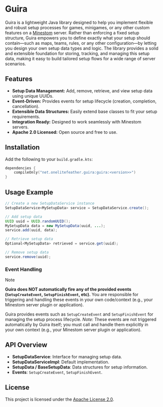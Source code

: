 # Guira

Guira is a lightweight Java library designed to help you implement flexible and robust setup processes for games, minigames, or any other custom features on a [Minestom](https://github.com/Minestom/Minestom) server. Rather than enforcing a fixed setup structure, Guira empowers you to define exactly what your setup should contain—such as maps, teams, rules, or any other configuration—by letting you design your own setup data types and logic. The library provides a solid and extensible foundation for storing, tracking, and managing this setup data, making it easy to build tailored setup flows for a wide range of server scenarios.

## Features

- **Setup Data Management:** Add, remove, retrieve, and view setup data using unique UUIDs.
- **Event-Driven:** Provides events for setup lifecycle (creation, completion, cancellation).
- **Extensible Data Structures:** Easily extend base classes to fit your setup requirements.
- **Integration Ready:** Designed to work seamlessly with Minestom servers.
- **Apache 2.0 Licensed:** Open source and free to use.

## Installation

Add the following to your `build.gradle.kts`:

```kotlin
dependencies {
    compileOnly("net.onelitefeather.guira:guira:<version>>")
}
```

## Usage Example

```java
// Create a new SetupDataService instance
SetupDataService<MySetupData> service = SetupDataService.create();

// Add setup data
UUID uuid = UUID.randomUUID();
MySetupData data = new MySetupData(uuid, ...);
service.add(uuid, data);

// Retrieve setup data
Optional<MySetupData> retrieved = service.get(uuid);

// Remove setup data
service.remove(uuid);
```

### Event Handling

> [!NOTE]
> **Guira does NOT automatically fire any of the provided events (`SetupCreateEvent`, `SetupFinishEvent`, etc).**
> You are responsible for triggering and handling these events in your own code/context (e.g., your Minestom server plugin or application).

Guira provides events such as `SetupCreateEvent` and `SetupFinishEvent` for managing the setup process lifecycle. *Note:* These events are not triggered automatically by Guira itself; you must call and handle them explicitly in your own context (e.g., your Minestom server plugin or application).

## API Overview

- **SetupDataService<T>**: Interface for managing setup data.
- **SetupDataServiceImpl<T>**: Default implementation.
- **SetupData<T> / BaseSetupData<T>**: Data structures for setup information.
- **Events**: `SetupCreateEvent`, `SetupFinishEvent`.

## License

This project is licensed under the [Apache License 2.0](LICENSE).